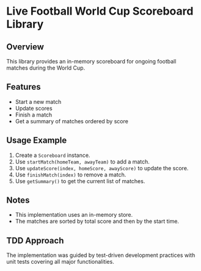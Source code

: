 # Live Football World Cup Scoreboard Library

## Overview
This library provides an in-memory scoreboard for ongoing football matches during the World Cup.

## Features
- Start a new match
- Update scores
- Finish a match
- Get a summary of matches ordered by score

## Usage Example
1. Create a `Scoreboard` instance.
2. Use `startMatch(homeTeam, awayTeam)` to add a match.
3. Use `updateScore(index, homeScore, awayScore)` to update the score.
4. Use `finishMatch(index)` to remove a match.
5. Use `getSummary()` to get the current list of matches.

## Notes
- This implementation uses an in-memory store.
- The matches are sorted by total score and then by the start time.

## TDD Approach
The implementation was guided by test-driven development practices with unit tests covering all major functionalities.
